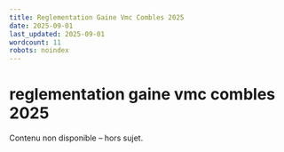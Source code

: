 ```yaml
---
title: Reglementation Gaine Vmc Combles 2025
date: 2025-09-01
last_updated: 2025-09-01
wordcount: 11
robots: noindex
---
```


# reglementation gaine vmc combles 2025

Contenu non disponible – hors sujet.